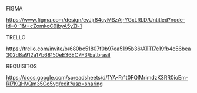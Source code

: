 FIGMA

https://www.figma.com/design/evJjr84cyMSzAjrYGxLRLD/Untitled?node-id=0-1&t=cZomkoC9jbyA5yZi-1

TRELLO 

https://trello.com/invite/b/680bc51807f0b97ea5195b36/ATTI7e19fb4c56bea302d8a912a17b68150eE36EC7F3/batbrasil

REQUISITOS

https://docs.google.com/spreadsheets/d/1YA-Rr1t0FQlMrimdzK3RR0ioEm-RI7KQHVQm35Co5vg/edit?usp=sharing
